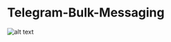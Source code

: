 # Telegram-Bulk-Messaging
![alt text](https://github.com/[JavohirSD]/Telegram-Bulk-Messaging/blob/master/screenshots/index.png?raw=true)
